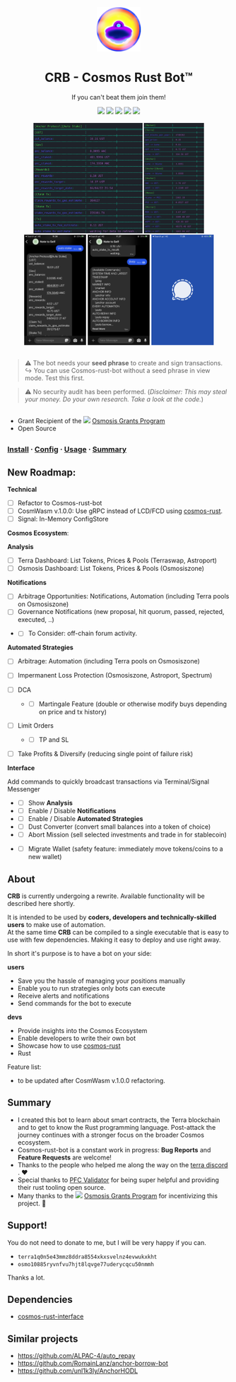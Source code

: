 
<div align="center">
 
  <img src="https://github.com/Philipp-Sc/media/blob/main/cosmos-rust-bot/cosmos-rust-bot-icon.png" height="100">
  <h1>CRB - Cosmos Rust Bot™</h1> 
  <p>If you can't beat them join them!</p> 
    <img src="https://img.shields.io/github/languages/top/Philipp-Sc/cosmos-rust-bot"> 
    <img src="https://img.shields.io/github/repo-size/Philipp-Sc/cosmos-rust-bot"> 
    <img src="https://img.shields.io/github/commit-activity/m/Philipp-Sc/cosmos-rust-bot"> 
    <img src="https://img.shields.io/github/license/Philipp-Sc/cosmos-rust-bot">
    <img src="https://img.shields.io/twitter/follow/PSchlutermann?style=social"> 
  </div>
<br/>
<div align="center">
  <img src="https://github.com/Philipp-Sc/media/raw/main/cosmos-rust-bot/cosmos-rust-bot-output/gallery/terminal_output_auto_stake.png" height="250">
  <img src="https://github.com/Philipp-Sc/media/raw/main/cosmos-rust-bot/cosmos-rust-bot-output/gallery/terminal_output_market.png" height="250">

  <img src="https://github.com/Philipp-Sc/media/raw/main/cosmos-rust-bot/cosmos-rust-signal-bot/gallery/signal_bot_auto_stake.png" height="250">
  <img src="https://github.com/Philipp-Sc/media/raw/main/cosmos-rust-bot/cosmos-rust-signal-bot/gallery/signal_bot_help.png" height="250">
  <img src="https://github.com/Philipp-Sc/media/raw/main/cosmos-rust-bot/cosmos-rust-signal-bot/gallery/signal_messenger.png" height="250">
</div>


##

> :warning: The bot needs your **seed phrase** to create and sign transactions.  
> :arrow_right_hook: You can use Cosmos-rust-bot without a seed phrase in view mode. Test this first.

> :warning: No security audit has been performed. (*Disclaimer: This may steal your money. Do your own research. Take a look at the code.*)

##
 
- Grant Recipient of the <img src="https://uploads-ssl.webflow.com/62aba8dc00fdd48273d4c874/62b327d14f4b5887c5a0c359_osmosis-logomark-white.svg" height="12"> [Osmosis Grants Program](https://grants.osmosis.zone/)
- Open Source


##

### [Install](#install) · [Config](#config) · [Usage](#usage) · [Summary](#summary)

## New Roadmap:

**Technical**
- [ ] Refactor to Cosmos-rust-bot 
- [ ] CosmWasm v.1.0.0: Use gRPC instead of LCD/FCD using [cosmos-rust](https://github.com/cosmos/cosmos-rust/).
- [ ] Signal: In-Memory ConfigStore  

**Cosmos Ecosystem**: 

**Analysis**
- [ ] Terra Dashboard: List Tokens, Prices & Pools (Terraswap, Astroport) 
- [ ] Osmosis Dashboard: List Tokens, Prices & Pools (Osmosiszone)

**Notifications**
- [ ] Arbitrage Opportunities: Notifications, Automation (including Terra pools on Osmosiszone)
- [ ] Governance Notifications (new proposal, hit quorum, passed, rejected, executed, ..) 
- - [ ] To Consider: off-chain forum activity.

**Automated Strategies**

- [ ] Arbitrage: Automation (including Terra pools on Osmosiszone)
- [ ] Impermanent Loss Protection (Osmosiszone, Astroport, Spectrum) 
- [ ] DCA
  - - [ ] Martingale Feature (double or otherwise modify buys depending on price and tx history)
- [ ] Limit Orders 
  - - [ ] TP and SL
- [ ] Take Profits & Diversify (reducing single point of failure risk)


**Interface**

Add commands to quickly broadcast transactions via Terminal/Signal Messenger
- - [ ] Show **Analysis**
- - [ ] Enable / Disable **Notifications**
- - [ ] Enable / Disable **Automated Strategies**
- - [ ] Dust Converter (convert small balances into a token of choice)
- - [ ] Abort Mission (sell selected investments and trade in for stablecoin)
- - [ ] Migrate Wallet (safety feature: immediately move tokens/coins to a new wallet)



## About

**CRB** is currently undergoing a rewrite. Available functionality will be described here shortly.

It is intended to be used by **coders, developers and technically-skilled users** to make use of automation.    
At the same time **CRB** can be compiled to a single executable that is easy to use with few dependencies. Making it
easy to deploy and use right away.

In short it's purpose is to have a bot on your side:

**users**
- Save you the hassle of managing your positions manually
- Enable you to run strategies only bots can execute
- Receive alerts and notifications
- Send commands for the bot to execute

**devs**
- Provide insights into the Cosmos Ecosystem
- Enable developers to write their own bot
- Showcase how to use [cosmos-rust](https://github.com/cosmos/cosmos-rust/)
- Rust

Feature list:

- to be updated after CosmWasm v.1.0.0 refactoring.
 
## Summary

- I created this bot to learn about smart contracts, the Terra blockchain and to get to know the Rust programming
  language. Post-attack the journey continues with a stronger focus on the broader Cosmos ecosystem.
- Cosmos-rust-bot is a constant work in progress: **Bug Reports** and **Feature Requests** are welcome!
- Thanks to the people who helped me along the way on the <a href="https://discord.com/invite/EuKCeGFb93">terra
  discord </a>. :heart:
- Special thanks to [PFC Validator](https://pfc-validator.github.io/) for being super helpful and providing their rust tooling open source.
- Many thanks to the <img src="https://uploads-ssl.webflow.com/62aba8dc00fdd48273d4c874/62b327d14f4b5887c5a0c359_osmosis-logomark-white.svg" height="12"> [Osmosis Grants Program](https://grants.osmosis.zone/) for incentivizing this project. :pray:

## Support!

You do not need to donate to me, but I will be very happy if you can.

- `terra1q0n5e43mmz8ddra8554xkxsvelnz4evwukxkht`
- `osmo10885ryvnfvu7hjt8lqvge77uderycqcu50nmmh`

Thanks a lot.

## Dependencies

- [cosmos-rust-interface](https://github.com/Philipp-Sc/cosmos-rust-interface)

## Similar projects

- https://github.com/ALPAC-4/auto_repay
- https://github.com/RomainLanz/anchor-borrow-bot
- https://github.com/unl1k3ly/AnchorHODL
